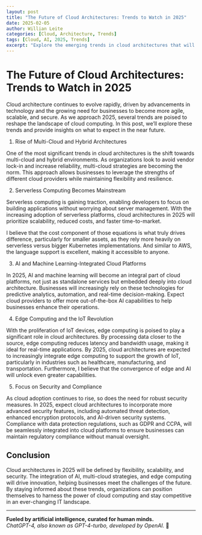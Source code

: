 ```yaml
---
layout: post
title: "The Future of Cloud Architectures: Trends to Watch in 2025"
date: 2025-02-05
author: Willian Leite
categories: [Cloud, Architecture, Trends]
tags: [Cloud, AI, 2025, Trends]
excerpt: "Explore the emerging trends in cloud architectures that will shape the future of IT infrastructure in 2025."
---
```


# The Future of Cloud Architectures: Trends to Watch in 2025

Cloud architecture continues to evolve rapidly, driven by advancements in technology and the growing need for businesses to become more agile, scalable, and secure. As we approach 2025, several trends are poised to reshape the landscape of cloud computing. In this post, we’ll explore these trends and provide insights on what to expect in the near future.

1. Rise of Multi-Cloud and Hybrid Architectures

One of the most significant trends in cloud architectures is the shift towards multi-cloud and hybrid environments. As organizations look to avoid vendor lock-in and increase reliability, multi-cloud strategies are becoming the norm. This approach allows businesses to leverage the strengths of different cloud providers while maintaining flexibility and resilience.

2. Serverless Computing Becomes Mainstream

Serverless computing is gaining traction, enabling developers to focus on building applications without worrying about server management. With the increasing adoption of serverless platforms, cloud architectures in 2025 will prioritize scalability, reduced costs, and faster time-to-market.

I believe that the cost component of those equations is what truly drives difference, particularly for smaller assets, as they rely more heavily on serverless versus bigger Kubernetes implementations. And similar to AWS, the language support is excellent, making it accessible to anyone.

3. AI and Machine Learning-Integrated Cloud Platforms

In 2025, AI and machine learning will become an integral part of cloud platforms, not just as standalone services but embedded deeply into cloud architecture. Businesses will increasingly rely on these technologies for predictive analytics, automation, and real-time decision-making. Expect cloud providers to offer more out-of-the-box AI capabilities to help businesses enhance their operations.

4. Edge Computing and the IoT Revolution

With the proliferation of IoT devices, edge computing is poised to play a significant role in cloud architectures. By processing data closer to the source, edge computing reduces latency and bandwidth usage, making it ideal for real-time applications. By 2025, cloud architectures are expected to increasingly integrate edge computing to support the growth of IoT, particularly in industries such as healthcare, manufacturing, and transportation.
Furthermore, I believe that the convergence of edge and AI will unlock even greater capabilities.

5. Focus on Security and Compliance

As cloud adoption continues to rise, so does the need for robust security measures. In 2025, expect cloud architectures to incorporate more advanced security features, including automated threat detection, enhanced encryption protocols, and AI-driven security systems. Compliance with data protection regulations, such as GDPR and CCPA, will be seamlessly integrated into cloud platforms to ensure businesses can maintain regulatory compliance without manual oversight.

## Conclusion

Cloud architectures in 2025 will be defined by flexibility, scalability, and security. The integration of AI, multi-cloud strategies, and edge computing will drive innovation, helping businesses meet the challenges of the future. By staying informed about these trends, organizations can position themselves to harness the power of cloud computing and stay competitive in an ever-changing IT landscape.

---

**Fueled by artificial intelligence, curated for human minds.**  
*ChatGPT-4, also known as GPT-4-turbo, developed by OpenAI.* 🚀